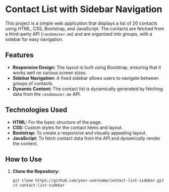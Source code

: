 # Contact List with Sidebar Navigation

This project is a simple web application that displays a list of 20 contacts using HTML, CSS, Bootstrap, and JavaScript. The contacts are fetched from a third-party API (`randomuser.me`) and are organized into groups, with a sidebar for easy navigation.

## Features

- **Responsive Design:** The layout is built using Bootstrap, ensuring that it works well on various screen sizes.
- **Sidebar Navigation:** A fixed sidebar allows users to navigate between groups of contacts.
- **Dynamic Content:** The contact list is dynamically generated by fetching data from the `randomuser.me` API.

## Technologies Used

- **HTML:** For the basic structure of the page.
- **CSS:** Custom styles for the contact items and layout.
- **Bootstrap:** To create a responsive and visually appealing layout.
- **JavaScript:** To fetch contact data from the API and dynamically render the content.

## How to Use

1. **Clone the Repository:**
   ```bash
   git clone https://github.com/your-username/contact-list-sidebar.git
   cd contact-list-sidebar
